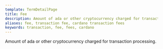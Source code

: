 ```yaml
---
template: TermDetailPage
title: Fee
description: Amount of ada or other cryptocurrency charged for transaction processing.
aliases: fee, transaction fee, cardano transaction fees
keywords: transaction, fee, fees, cardano
---
```


Amount of ada or other cryptocurrency charged for transaction processing.
